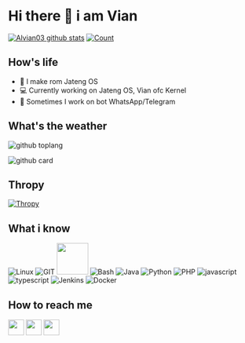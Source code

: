 # Hi there 👋 i am Vian
[![Alvian03 github stats](https://github-readme-stats.vercel.app/api?username=Alvian03&show_icons=true&theme=dracula)](https://github.com/Alvian03)
[![Count](https://komarev.com/ghpvc/?username=Alvian03&style=flat-square&color=red)](https://github.com/Alvian03)

## How's life
- 📱 I make rom Jateng OS
- 💻 Currently working on Jateng OS, Vian ofc Kernel
- 🤖 Sometimes I work on bot WhatsApp/Telegram

## What's the weather
![github toplang](https://github-readme-stats.vercel.app/api/top-langs/?username=Alvian03&layout=compact&theme=nightowl)

![github card](https://github-readme-stats.vercel.app/api/pin/?username=Alvian03&repo=bot_telegram&theme=dark)


## Thropy
[![Thropy](https://github-profile-trophy.vercel.app/?username=Alvian03&row=2&column=3)](https://github.com/Alvian03)

## What i know
![Linux](https://www.vectorlogo.zone/logos/linux/linux-icon.svg)
![GIT](https://www.vectorlogo.zone/logos/git-scm/git-scm-icon.svg)
<img src="https://github.com/isocpp/logos/raw/master/cpp_logo.svg" width="64">
![Bash](https://www.vectorlogo.zone/logos/gnu_bash/gnu_bash-icon.svg)
![Java](https://www.vectorlogo.zone/logos/java/java-icon.svg)
![Python](https://www.vectorlogo.zone/logos/python/python-icon.svg)
![PHP](https://www.vectorlogo.zone/logos/php/php-icon.svg)
![javascript](https://www.vectorlogo.zone/logos/javascript/javascript-icon.svg)
![typescript](https://www.vectorlogo.zone/logos/typescriptlang/typescriptlang-icon.svg)
![Jenkins](https://www.vectorlogo.zone/logos/jenkins/jenkins-icon.svg)
![Docker](https://www.vectorlogo.zone/logos/docker/docker-icon.svg)

## How to reach me 
[<img src="https://www.vectorlogo.zone/logos/instagram/instagram-tile.svg" width="32">](https://www.instagram.com/vianjg.03_)
[<img src="https://www.vectorlogo.zone/logos/telegram/telegram-tile.svg" width="32">](http://t.me/vianjg_03)
[<img src="https://www.vectorlogo.zone/logos/whatsapp/whatsapp-tile.svg" width="32">](http://wa.me/62895414533737)
